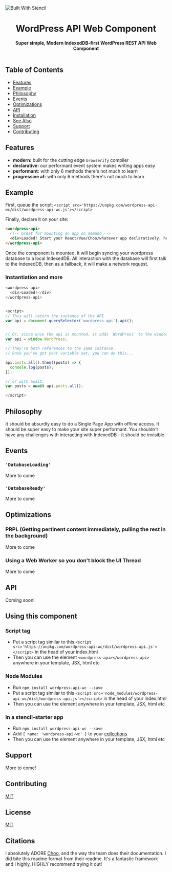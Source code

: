 ![Built With Stencil](https://img.shields.io/badge/-Built%20With%20Stencil-16161d.svg?logo=data%3Aimage%2Fsvg%2Bxml%3Bbase64%2CPD94bWwgdmVyc2lvbj0iMS4wIiBlbmNvZGluZz0idXRmLTgiPz4KPCEtLSBHZW5lcmF0b3I6IEFkb2JlIElsbHVzdHJhdG9yIDE5LjIuMSwgU1ZHIEV4cG9ydCBQbHVnLUluIC4gU1ZHIFZlcnNpb246IDYuMDAgQnVpbGQgMCkgIC0tPgo8c3ZnIHZlcnNpb249IjEuMSIgaWQ9IkxheWVyXzEiIHhtbG5zPSJodHRwOi8vd3d3LnczLm9yZy8yMDAwL3N2ZyIgeG1sbnM6eGxpbms9Imh0dHA6Ly93d3cudzMub3JnLzE5OTkveGxpbmsiIHg9IjBweCIgeT0iMHB4IgoJIHZpZXdCb3g9IjAgMCA1MTIgNTEyIiBzdHlsZT0iZW5hYmxlLWJhY2tncm91bmQ6bmV3IDAgMCA1MTIgNTEyOyIgeG1sOnNwYWNlPSJwcmVzZXJ2ZSI%2BCjxzdHlsZSB0eXBlPSJ0ZXh0L2NzcyI%2BCgkuc3Qwe2ZpbGw6I0ZGRkZGRjt9Cjwvc3R5bGU%2BCjxwYXRoIGNsYXNzPSJzdDAiIGQ9Ik00MjQuNywzNzMuOWMwLDM3LjYtNTUuMSw2OC42LTkyLjcsNjguNkgxODAuNGMtMzcuOSwwLTkyLjctMzAuNy05Mi43LTY4LjZ2LTMuNmgzMzYuOVYzNzMuOXoiLz4KPHBhdGggY2xhc3M9InN0MCIgZD0iTTQyNC43LDI5Mi4xSDE4MC40Yy0zNy42LDAtOTIuNy0zMS05Mi43LTY4LjZ2LTMuNkgzMzJjMzcuNiwwLDkyLjcsMzEsOTIuNyw2OC42VjI5Mi4xeiIvPgo8cGF0aCBjbGFzcz0ic3QwIiBkPSJNNDI0LjcsMTQxLjdIODcuN3YtMy42YzAtMzcuNiw1NC44LTY4LjYsOTIuNy02OC42SDMzMmMzNy45LDAsOTIuNywzMC43LDkyLjcsNjguNlYxNDEuN3oiLz4KPC9zdmc%2BCg%3D%3D&colorA=16161d&style=flat-square)

<h1 align="center">WordPress API Web Component</h1>

<div align="center">
  <strong>Super simple, Modern IndexedDB-first WordPress REST API Web Component</strong>
</div>

<br />

## Table of Contents
- [Features](#features)
- [Example](#example)
- [Philosophy](#philosophy)
- [Events](#events)
- [Optimizations](#optimizations)
- [API](#api)
- [Installation](#installation)
- [See Also](#see-also)
- [Support](#support)
- [Contributing](#contibuting)

## Features
- __modern:__ built for the cutting edge `browserify` compiler
- __declarative:__ our performant event system makes writing apps easy
- __performant:__ with only 6 methods there's not much to learn
- __progressive af:__ with only 6 methods there's not much to learn

## Example

First, queue the script: 
`<script src='https://unpkg.com/wordpress-api-wc/dist/wordpress-api-wc.js'></script>`

Finally, declare it on your site:
```html
<wordpress-api>
  <!-- Great for mounting an app on demand -->
  <div>Loaded! Start your React/Vue/Choo/whatever app declaratively, here!</div>
</wordpress-api>
```

Once the component is mounted, it will begin syncing your wordpress database to a local IndexedDB. All interaction with the database will first talk to the IndexedDB, then as a fallback, it will make a network request. 

### Instantiation and more
```js
<wordpress-api>
  <div>Loaded!</div>
</wordpress-api>


<script>
// This will return the instance of the API
var api = document.querySelector('wordpress-api').api();


// Or, since once the api is mounted, it adds `WordPress` to the window, you can do...
var api = window.WordPress;

// They're both references to the same instance.
// Once you've got your variable set, you can do this...

api.posts.all().then((posts) => {
  console.log(posts);
});

// or with await:
var posts = await api.posts.all();

</script>
```


## Philosophy
It should be absurdly easy to do a Single Page App with offline access. It should be super easy to make your site super performant. You shouldn't have any challenges with interacting with IndexedDB - it should be invisible. 


## Events

### `'DatabaseLoading'`
More to come


### `'DatabaseReady'`
More to come


## Optimizations

### PRPL (Getting pertinent content immediately, pulling the rest in the background)
More to come

### Using a Web Worker so you don't block the UI Thread
More to come

## API
Coming soon!

## Using this component

### Script tag

- Put a script tag similar to this `<script src='https://unpkg.com/wordpress-api-wc/dist/wordpress-api.js'></script>` in the head of your index.html
- Then you can use the element `<wordpress-api></wordpress-api>` anywhere in your template, JSX, html etc

### Node Modules
- Run `npm install wordpress-api-wc --save`
- Put a script tag similar to this `<script src='node_modules/wordpress-api-wc/dist/wordpress-api.js'></script>` in the head of your index.html
- Then you can use the element anywhere in your template, JSX, html etc

### In a stencil-starter app
- Run `npm install wordpress-api-wc --save`
- Add `{ name: 'wordpress-api-wc' }` to your [collections](https://github.com/ionic-team/stencil-starter/blob/master/stencil.config.js#L5)
- Then you can use the element anywhere in your template, JSX, html etc

## Support
More to come!


## Contributing
[MIT](https://tldrlegal.com/license/mit-license)


## License
[MIT](https://tldrlegal.com/license/mit-license)

## Citations
I absolutely ADORE [Choo](https://github.com/choojs/choo), and the way the team does their documentation. I did bite this readme format from their readme. It's a fantastic framework and I highly, HIGHLY recommend trying it out! 